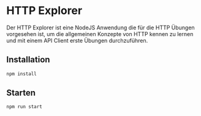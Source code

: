 # HTTP Explorer

Der HTTP Explorer ist eine NodeJS Anwendung die für die HTTP Übungen vorgesehen ist, um die allgemeinen Konzepte von HTTP kennen zu lernen und mit einem API Client erste Übungen durchzuführen.

## Installation

```bash
npm install
```

## Starten

```bash
npm run start
```
